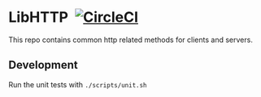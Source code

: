# LibHTTP &nbsp;[![CircleCI](https://circleci.com/gh/sidelight-labs/libhttp/tree/master.svg?style=shield&circle-token=088fe4945a4cf1a49c4d09a1a7a7acc93a876cf0)](https://circleci.com/gh/sidelight-labs/libhttp/tree/master)
This repo contains common http related methods for clients and servers.

## Development
Run the unit tests with `./scripts/unit.sh`
